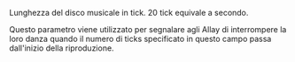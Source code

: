 Lunghezza del disco musicale in tick. 20 tick equivale a secondo.

Questo parametro viene utilizzato per segnalare agli Allay di interrompere la loro danza quando il numero di ticks
specificato in questo campo passa dall'inizio della riproduzione.
